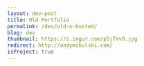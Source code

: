 ```yaml
---
layout: dev-post
title: Old Portfolio
permalink: /dev/old-n-busted/
blog: dev
thumbnail: https://i.imgur.com/p5jTVv8.jpg
redirect: http://andymikulski.com/
isProject: true
---
```

